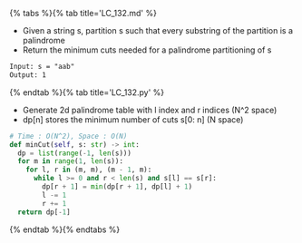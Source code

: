 {% tabs %}{% tab title='LC_132.md' %}

* Given a string s, partition s such that every substring of the partition is a palindrome
* Return the minimum cuts needed for a palindrome partitioning of s

```txt
Input: s = "aab"
Output: 1
```

{% endtab %}{% tab title='LC_132.py' %}

* Generate 2d palindrome table with l index and r indices (N^2 space)
* dp[n] stores the minimum number of cuts s[0: n] (N space)

```py
# Time : O(N^2), Space : O(N)
def minCut(self, s: str) -> int:
  dp = list(range(-1, len(s)))
  for m in range(1, len(s)):
    for l, r in (m, m), (m - 1, m):
      while l >= 0 and r < len(s) and s[l] == s[r]:
        dp[r + 1] = min(dp[r + 1], dp[l] + 1)
        l -= 1
        r += 1
  return dp[-1]
```

{% endtab %}{% endtabs %}
